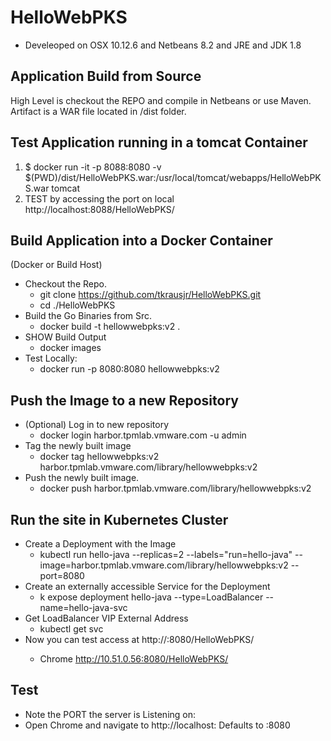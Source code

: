 # HelloWebPKS
* Develeoped on OSX 10.12.6 and Netbeans 8.2 and JRE and JDK 1.8


## Application Build from Source
High Level is checkout the REPO and compile in Netbeans or use Maven.
Artifact is a WAR file located in /dist folder.

## Test Application running in a tomcat Container 
1. $ docker run -it -p 8088:8080 -v $(PWD)/dist/HelloWebPKS.war:/usr/local/tomcat/webapps/HelloWebPKS.war tomcat
2. TEST by accessing the port on local
  http://localhost:8088/HelloWebPKS/

## Build Application into a Docker Container
(Docker or Build Host)
* Checkout the Repo.
  * git clone https://github.com/tkrausjr/HelloWebPKS.git
  * cd ./HelloWebPKS
* Build the Go Binaries from Src.
  * docker build -t hellowwebpks:v2 .
* SHOW Build Output
  * docker images
* Test Locally:
  * docker run -p 8080:8080 hellowwebpks:v2

## Push the Image to a new Repository
* (Optional) Log in to new repository
  * docker login harbor.tpmlab.vmware.com -u admin
* Tag the newly built image
  * docker tag hellowwebpks:v2 harbor.tpmlab.vmware.com/library/hellowwebpks:v2
* Push the newly built image.
  * docker push harbor.tpmlab.vmware.com/library/hellowwebpks:v2

## Run the site in Kubernetes Cluster
* Create a Deployment with the Image 
  * kubectl run hello-java --replicas=2 --labels="run=hello-java" --image=harbor.tpmlab.vmware.com/library/hellowwebpks:v2 --port=8080
* Create an externally accessible Service for the Deployment
  * k expose deployment hello-java --type=LoadBalancer --name=hello-java-svc
* Get LoadBalancer VIP External Address
  * kubectl get svc
* Now you can test access at http://<ExternalIP>:8080/HelloWebPKS/
  * Chrome http://10.51.0.56:8080/HelloWebPKS/

## Test
* Note the PORT the server is Listening on:
* Open Chrome and navigate to http://localhost:<port>  Defaults to :8080 

